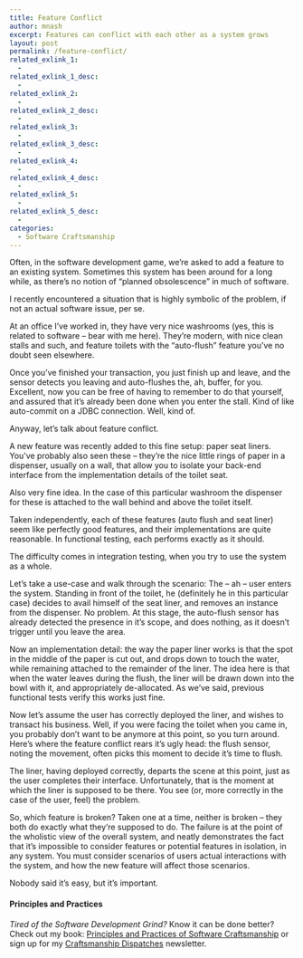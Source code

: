 ```yaml
---
title: Feature Conflict
author: mnash
excerpt: Features can conflict with each other as a system grows
layout: post
permalink: /feature-conflict/
related_exlink_1:
  - 
related_exlink_1_desc:
  - 
related_exlink_2:
  - 
related_exlink_2_desc:
  - 
related_exlink_3:
  - 
related_exlink_3_desc:
  - 
related_exlink_4:
  - 
related_exlink_4_desc:
  - 
related_exlink_5:
  - 
related_exlink_5_desc:
  - 
categories:
  - Software Craftsmanship
---
```

Often, in the software development game, we&#8217;re asked to add a feature to an existing system. Sometimes this system has been around for a long while, as there&#8217;s no notion of &#8220;planned obsolescence&#8221; in much of software.

I recently encountered a situation that is highly symbolic of the problem, if not an actual software issue, per se.

At an office I&#8217;ve worked in, they have very nice washrooms (yes, this is related to software &#8211; bear with me here). They&#8217;re modern, with nice clean stalls and such, and feature toilets with the &#8220;auto-flush&#8221; feature you&#8217;ve no doubt seen elsewhere.

Once you&#8217;ve finished your transaction, you just finish up and leave, and the sensor detects you leaving and auto-flushes the, ah, buffer, for you. Excellent, now you can be free of having to remember to do that yourself, and assured that it&#8217;s already been done when you enter the stall. Kind of like auto-commit on a JDBC connection. Well, kind of.

Anyway, let&#8217;s talk about feature conflict.

A new feature was recently added to this fine setup: paper seat liners. You&#8217;ve probably also seen these &#8211; they&#8217;re the nice little rings of paper in a dispenser, usually on a wall, that allow you to isolate your back-end interface from the implementation details of the toilet seat.

Also very fine idea. In the case of this particular washroom the dispenser for these is attached to the wall behind and above the toilet itself.

Taken independently, each of these features (auto flush and seat liner) seem like perfectly good features, and their implementations are quite reasonable. In functional testing, each performs exactly as it should.

The difficulty comes in integration testing, when you try to use the system as a whole.

Let&#8217;s take a use-case and walk through the scenario: The &#8211; ah &#8211; user enters the system. Standing in front of the toilet, he (definitely he in this particular case) decides to avail himself of the seat liner, and removes an instance from the dispenser. No problem. At this stage, the auto-flush sensor has already detected the presence in it&#8217;s scope, and does nothing, as it doesn&#8217;t trigger until you leave the area.

Now an implementation detail: the way the paper liner works is that the spot in the middle of the paper is cut out, and drops down to touch the water, while remaining attached to the remainder of the liner. The idea here is that when the water leaves during the flush, the liner will be drawn down into the bowl with it, and appropriately de-allocated. As we&#8217;ve said, previous functional tests verify this works just fine.

Now let&#8217;s assume the user has correctly deployed the liner, and wishes to transact his business. Well, if you were facing the toilet when you came in, you probably don&#8217;t want to be anymore at this point, so you turn around. Here&#8217;s where the feature conflict rears it&#8217;s ugly head: the flush sensor, noting the movement, often picks this moment to decide it&#8217;s time to flush.

The liner, having deployed correctly, departs the scene at this point, just as the user completes their interface. Unfortunately, that is the moment at which the liner is supposed to be there. You see (or, more correctly in the case of the user, feel) the problem.

So, which feature is broken? Taken one at a time, neither is broken &#8211; they both do exactly what they&#8217;re supposed to do. The failure is at the point of the wholistic view of the overall system, and neatly demonstrates the fact that it&#8217;s impossible to consider features or potential features in isolation, in any system. You must consider scenarios of users actual interactions with the system, and how the new feature will affect those scenarios.

Nobody said it&#8217;s easy, but it&#8217;s important.

<div class="g-plusone" data-annotation="inline" data-width="300">
</div>

<!-- Place this tag after the last +1 button tag. -->

  


<div class="st-callout hastitle lightblue center" >
  <h4 class="st-callout-title ">
    Principles and Practices
  </h4>
  
  <div class="inside">
    <i>Tired of the Software Development Grind?</i> Know it can be done better? Check out my book: <a href="http://jglobal.com/principles-and-practices">Principles and Practices of Software Craftsmanship</a> or sign up for my <a href="http://jglobal.com/dispatches/">Craftsmanship Dispatches</a> newsletter.
  </div>
</div>

<div class="clear">
</div>